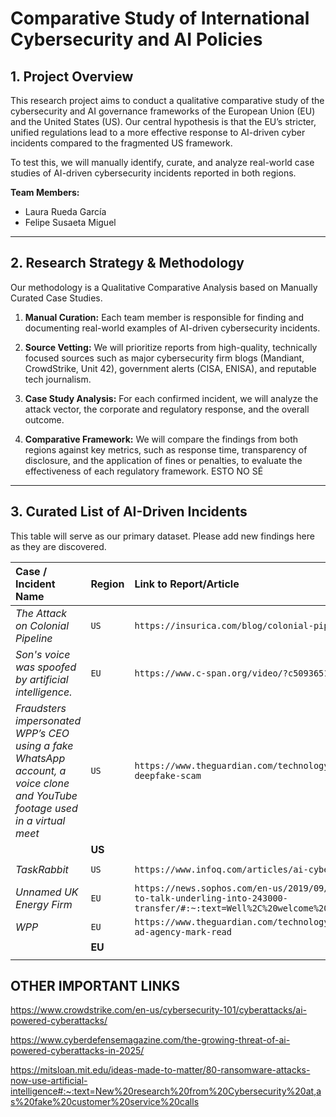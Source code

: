 # Comparative Study of International Cybersecurity and AI Policies

## 1. Project Overview

This research project aims to conduct a qualitative comparative study of the cybersecurity and AI governance frameworks of the European Union (EU) and the United States (US). Our central hypothesis is that the EU’s stricter, unified regulations lead to a more effective response to AI-driven cyber incidents compared to the fragmented US framework.

To test this, we will manually identify, curate, and analyze real-world case studies of AI-driven cybersecurity incidents reported in both regions.

**Team Members:**
* Laura Rueda García
* Felipe Susaeta Miguel

---

## 2. Research Strategy & Methodology

Our methodology is a Qualitative Comparative Analysis based on Manually Curated Case Studies.

1. **Manual Curation:** Each team member is responsible for finding and documenting real-world examples of AI-driven cybersecurity incidents.

2. **Source Vetting:** We will prioritize reports from high-quality, technically focused sources such as major cybersecurity firm blogs (Mandiant, CrowdStrike, Unit 42), government alerts (CISA, ENISA), and reputable tech journalism.

3. **Case Study Analysis:** For each confirmed incident, we will analyze the attack vector, the corporate and regulatory response, and the overall outcome.

4. **Comparative Framework:** We will compare the findings from both regions against key metrics, such as response time, transparency of disclosure, and the application of fines or penalties, to evaluate the effectiveness of each regulatory framework. ESTO NO SÉ

---

## 3. Curated List of AI-Driven Incidents

This table will serve as our primary dataset. Please add new findings here as they are discovered.

| Case / Incident Name | Region | Link to Report/Article | Date  | Found By |
| :--- | :--- | :--- | :--- | :--- |
| *The Attack on Colonial Pipeline* | `US` | `https://insurica.com/blog/colonial-pipeline-ransomware-attack/` | `2021` | `Laura` |
| *Son's voice was spoofed by artificial intelligence.* | `EU` | `https://www.c-span.org/video/?c5093651/story-attempted-scam-ai` | `2025-05` | `Laura` |
|*Fraudsters impersonated WPP’s CEO using a fake WhatsApp account, a voice clone and YouTube footage used in a virtual meet*| `US` |`https://www.theguardian.com/technology/article/2024/may/10/ceo-wpp-deepfake-scam` | | `Laura` |
| | **US** | | | **Laura** |
| *TaskRabbit* | `US` | `https://www.infoq.com/articles/ai-cyber-attacks/` | `2018-04` | `Felipe` |
| *Unnamed UK Energy Firm* | `EU` | `https://news.sophos.com/en-us/2019/09/05/scammers-deepfake-ceos-voice-to-talk-underling-into-243000-transfer/#:~:text=Well%2C%20welcome%20to%20a%20hybrid,USD%20%24243%2C000` | `2019-03` | `Felipe` |
| *WPP* | `EU` | `https://www.theguardian.com/technology/2024/may/24/ai-deepfake-scam-wpp-ad-agency-mark-read` | `2024-04` | `Felipe` |
| | **EU** | | | **Felipe** |
| | | | | |

## OTHER IMPORTANT LINKS
https://www.crowdstrike.com/en-us/cybersecurity-101/cyberattacks/ai-powered-cyberattacks/

https://www.cyberdefensemagazine.com/the-growing-threat-of-ai-powered-cyberattacks-in-2025/

https://mitsloan.mit.edu/ideas-made-to-matter/80-ransomware-attacks-now-use-artificial-intelligence#:~:text=New%20research%20from%20Cybersecurity%20at,as%20fake%20customer%20service%20calls




